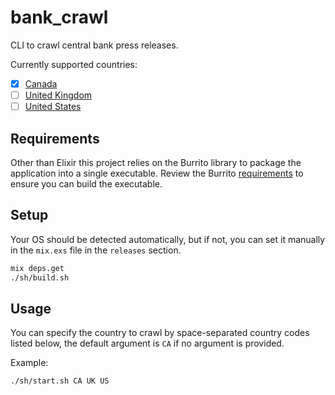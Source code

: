 # bank_crawl

CLI to crawl central bank press releases.

Currently supported countries:

- [x] [Canada](https://www.bankofcanada.ca/press-releases/)
- [ ] [United Kingdom](https://www.bankofengland.co.uk/news/press-releases)
- [ ] [United States](https://www.federalreserve.gov/newsevents/pressreleases.htm)

## Requirements

Other than Elixir this project relies on the Burrito library to package the application into a single executable. Review the Burrito [requirements](https://github.com/burrito-elixir/burrito#preparation-and-requirements) to ensure you can build the executable.

## Setup

Your OS should be detected automatically, but if not, you can set it manually in the `mix.exs` file in the `releases` section.

```bash
mix deps.get
./sh/build.sh
```

## Usage

You can specify the country to crawl by space-separated country codes listed below, the default argument is `CA` if no argument is provided.

Example:

```bash
./sh/start.sh CA UK US
```
